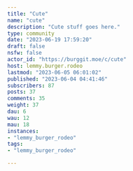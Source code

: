 ```yaml
---
title: "Cute" 
name: "cute"
description: "Cute stuff goes here."
type: community
date: "2023-06-19 17:59:20"
draft: false
nsfw: false
actor_id: "https://burggit.moe/c/cute"
host: lemmy.burger.rodeo
lastmod: "2023-06-05 06:01:02"
published: "2023-06-04 04:41:46"
subscribers: 87
posts: 37
comments: 35
weight: 37
dau: 6
wau: 12
mau: 18
instances:
- "lemmy_burger_rodeo"
tags: 
- "lemmy_burger_rodeo"

---
```

